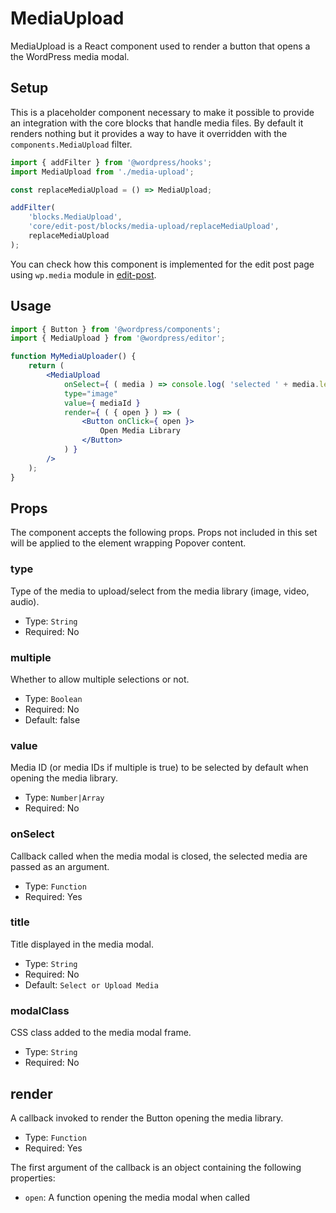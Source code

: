 MediaUpload
===========

MediaUpload is a React component used to render a button that opens a the WordPress media modal.

## Setup

This is a placeholder component necessary to make it possible to provide an integration with the core blocks that handle media files. By default it renders nothing but it provides a way to have it overridden with the `components.MediaUpload` filter.

```jsx
import { addFilter } from '@wordpress/hooks';
import MediaUpload from './media-upload';

const replaceMediaUpload = () => MediaUpload;

addFilter(
	'blocks.MediaUpload',
	'core/edit-post/blocks/media-upload/replaceMediaUpload',
	replaceMediaUpload
);
```

You can check how this component is implemented for the edit post page using `wp.media` module in [edit-post](../../edit-post/hooks/blocks/media-upload/index.js).

## Usage


```jsx
import { Button } from '@wordpress/components';
import { MediaUpload } from '@wordpress/editor';

function MyMediaUploader() {
	return (
		<MediaUpload
			onSelect={ ( media ) => console.log( 'selected ' + media.length ) }
			type="image"
			value={ mediaId }
			render={ ( { open } ) => (
				<Button onClick={ open }>
					Open Media Library
				</Button>
			) }
		/>
	);
}
```

## Props

The component accepts the following props. Props not included in this set will be applied to the element wrapping Popover content.

### type

Type of the media to upload/select from the media library (image, video, audio).

- Type: `String`
- Required: No

### multiple

Whether to allow multiple selections or not.

- Type: `Boolean`
- Required: No
- Default: false

### value

Media ID (or media IDs if multiple is true) to be selected by default when opening the media library.

- Type: `Number|Array`
- Required: No

### onSelect

Callback called when the media modal is closed, the selected media are passed as an argument.

- Type: `Function`
- Required: Yes

### title

Title displayed in the media modal.

- Type: `String`
- Required: No
- Default: `Select or Upload Media`

### modalClass

CSS class added to the media modal frame.

- Type: `String`
- Required: No

## render

A callback invoked to render the Button opening the media library.

- Type: `Function`
- Required: Yes

The first argument of the callback is an object containing the following properties:

 - `open`: A function opening the media modal when called
